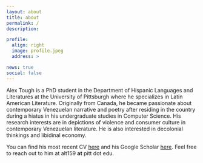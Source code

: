 ```yaml
---
layout: about
title: about
permalink: /
description:

profile:
  align: right
  image: profile.jpeg
  address: >

news: true
social: false
---
```


Alex Tough is a PhD student in the Department of Hispanic Languages and Literatures at the University of Pittsburgh where he specializes in Latin American Literature. Originally from Canada, he became passionate about contemporary Venezuelan narrative and poetry after residing in the country during a hiatus in his undergraduate studies in Computer Science. His research interests are in depictions of violence and consumer culture in contemporary Venezuelan literature. He is also interested in decolonial thinkings and libidinal economy.  

You can find his most recent CV [here](/assets/pdf/CV.pdf) and his Google Scholar [here](https://scholar.google.com/citations?hl=en&user=EBlxkvcAAAAJ&view_op=list_works&gmla=AJsN-F5sf6bSsExlqFDexf3Wy8UXoBxkmKjJVmtMP4957U75fi9ZlfdCnf_vUF0PUnbUkFCWbSyIw_edNhUVMCYWMRpMQM6K-88dp5zuG9PIA0ubgRL81_4). Feel free to reach out to him at alt159 **at** pitt dot edu. 
